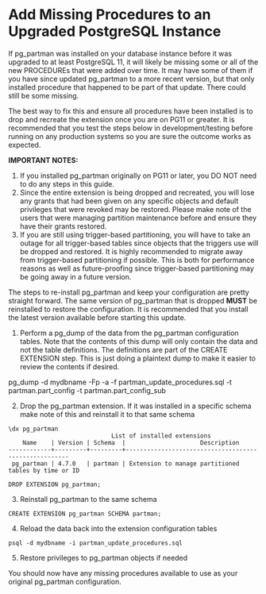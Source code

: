 # Add Missing Procedures to an Upgraded PostgreSQL Instance

If pg_partman was installed on your database instance before it was upgraded to at least PostgreSQL 11, it will likely be missing some or all of the new PROCEDUREs that were added over time. It may have some of them if you have since updated pg_partman to a more recent version, but that only installed procedure that happened to be part of that update. There could still be some missing.

The best way to fix this and ensure all procedures have been installed is to drop and recreate the extension once you are on PG11 or greater. It is recommended that you test the steps below in development/testing before running on any production systems so you are sure the outcome works as expected.

**IMPORTANT NOTES:** 
 1. If you installed pg_partman originally on PG11 or later, you DO NOT need to do any steps in this guide.
 2. Since the entire extension is being dropped and recreated, you will lose any grants that had been given on any specific objects and default privileges that were revoked may be restored. Please make note of the users that were managing partition maintenance before and ensure they have their grants restored.
 3. If you are still using trigger-based partitioning, you will have to take an outage for all trigger-based tables since objects that the triggers use will be dropped and restored. It is highly recommended to migrate away from trigger-based partitioning if possible. This is both for performance reasons as well as future-proofing since trigger-based partitioning may be going away in a future version.

The steps to re-install pg_partman and keep your configuration are pretty straight forward. The same version of pg_partman that is dropped **MUST** be reinstalled to restore the configuration. It is recommended that you install the latest version available before starting this update.

 1. Perform a pg_dump of the data from the pg_partman configuration tables. Note that the contents of this dump will only contain the data and not the table definitions. The definitions are part of the CREATE EXTENSION step. This is just doing a plaintext dump to make it easier to review the contents if desired.

pg_dump -d mydbname -Fp -a -f partman_update_procedures.sql -t partman.part_config -t partman.part_config_sub

 2. Drop the pg_partman extension. If it was installed in a specific schema make note of this and reinstall it to that same schema
```
\dx pg_partman
                             List of installed extensions
    Name    | Version | Schema  |                     Description                      
------------+---------+---------+------------------------------------------------------
 pg_partman | 4.7.0   | partman | Extension to manage partitioned tables by time or ID
```
```
DROP EXTENSION pg_partman;
```
 3. Reinstall pg_partman to the same schema
```
CREATE EXTENSION pg_partman SCHEMA partman;
```
 4. Reload the data back into the extension configuration tables
```
psql -d mydbname -i partman_update_procedures.sql
```
 5. Restore privileges to pg_partman objects if needed

You should now have any missing procedures available to use as your original pg_partman configuration.

